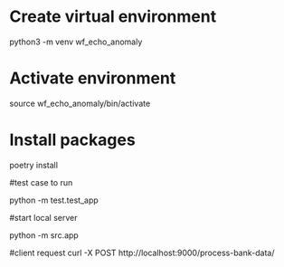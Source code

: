 # Create virtual environment 
python3 -m venv wf_echo_anomaly

# Activate environment
source wf_echo_anomaly/bin/activate

# Install packages
poetry install


#test case to run

python -m test.test_app



#start local server

python -m src.app


#client request
curl -X POST http://localhost:9000/process-bank-data/